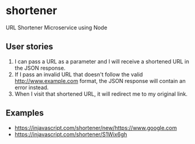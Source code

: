 # shortener

URL Shortener Microservice using Node

## User stories

1. I can pass a URL as a parameter and I will receive a shortened URL in the JSON response.
2. If I pass an invalid URL that doesn't follow the valid http://www.example.com format, the JSON response will contain an error instead.
3. When I visit that shortened URL, it will redirect me to my original link.

## Examples

* https://injavascript.com/shortener/new/https://www.google.com
* https://injavascript.com/shortener/S1Wix6gh
